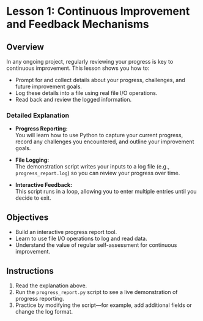 # Lesson 1: Continuous Improvement and Feedback Mechanisms

## Overview
In any ongoing project, regularly reviewing your progress is key to continuous improvement. This lesson shows you how to:
- Prompt for and collect details about your progress, challenges, and future improvement goals.
- Log these details into a file using real file I/O operations.
- Read back and review the logged information.

### Detailed Explanation
- **Progress Reporting:**  
  You will learn how to use Python to capture your current progress, record any challenges you encountered, and outline your improvement goals.
  
- **File Logging:**  
  The demonstration script writes your inputs to a log file (e.g., `progress_report.log`) so you can review your progress over time.
  
- **Interactive Feedback:**  
  This script runs in a loop, allowing you to enter multiple entries until you decide to exit.

## Objectives
- Build an interactive progress report tool.
- Learn to use file I/O operations to log and read data.
- Understand the value of regular self-assessment for continuous improvement.

## Instructions
1. Read the explanation above.
2. Run the `progress_report.py` script to see a live demonstration of progress reporting.
3. Practice by modifying the script—for example, add additional fields or change the log format.
